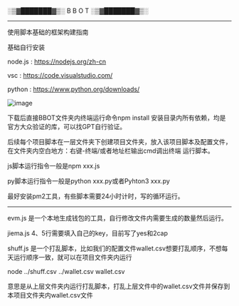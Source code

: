 #
░▒▓███████▓▒░ B B O T ░▒▓███████▓▒░


---
使用脚本基础的框架构建指南

基础自行安装

node.js : https://nodejs.org/zh-cn 

vsc : https://code.visualstudio.com/

python : https://www.python.org/downloads/



![image](https://github.com/user-attachments/assets/c7139af1-747c-4e4b-8514-904f19abbf09)


下载后直接BBOT文件夹内终端运行命令npm install 安装目录内所有依赖，均是官方大众验证的库，可以找GPT自行验证。

后续每个项目脚本在一层文件夹下创建项目文件夹，放入该项目脚本及配置文件，在文件夹内空白地方：右键-终端/或者地址栏输出cmd调出终端 运行脚本。

js脚本运行指令一般是npm xxx.js

py脚本运行指令一般是python xxx.py或者Pyhton3 xxx.py

最好安装pm2工具，有些脚本需要24小时计时，写的循环运行。


------------------------------------------------------------------------------------------------------------

evm.js 是一个本地生成钱包的工具，自行修改文件内需要生成的数量然后运行。

jiema.js 4、5行需要填入自己的key，目前写了yes和2cap

shuff.js 是一个打乱脚本，比如我们的配置文件wallet.csv想要打乱顺序，不想每天运行顺序一致，就可以在项目文件夹内运行

node ../shuff.csv ../wallet.csv wallet.csv

意思是从上层文件夹内运行打乱脚本，打乱上层文件中的wallet.csv文件并保存到本项目文件夹内wallet.csv文件
